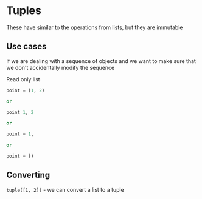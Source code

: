 # Tuples

These have similar to the operations from lists, but they are immutable

## Use cases

If we are dealing with a sequence of objects and we want to make sure that we don't accidentally modify the sequence

Read only list

```python
point = (1, 2)

or

point 1, 2

or

point = 1,

or

point = ()
```

## Converting

`tuple([1, 2])` - we can convert a list to a tuple
